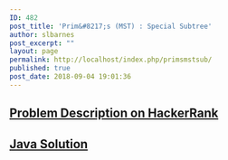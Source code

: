 ```yaml
---
ID: 482
post_title: 'Prim&#8217;s (MST) : Special Subtree'
author: slbarnes
post_excerpt: ""
layout: page
permalink: http://localhost/index.php/primsmstsub/
published: true
post_date: 2018-09-04 19:01:36
---
```

## <a href="https://www.hackerrank.com/challenges/primsmstsub" target="_blank" rel="noopener">Problem Description on HackerRank</a>

## [Java Solution][1]

 [1]: /index.php/primsmstsub/primsmstsub-java
